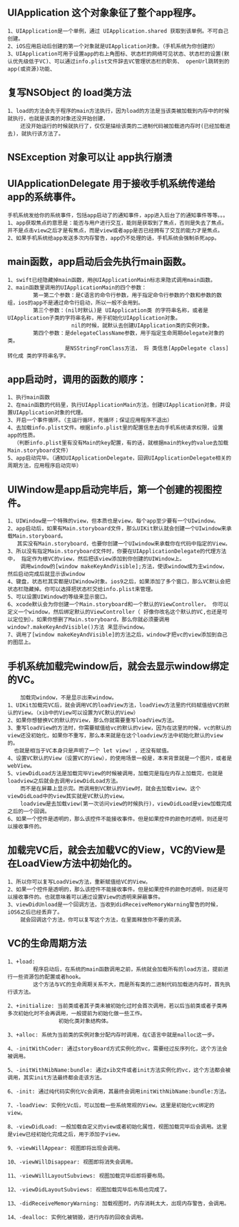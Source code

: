 ## UIApplication 这个对象象征了整个app程序。
    1、UIApplication是一个单例，通过 UIApplication.shared 获取到该单例。不可自己创建。
    2、iOS应用启动后创建的第一个对象就是UIApplication对象。（手机系统为你创建的）
    3、UIApplication可用于设置app的右上角图标、状态栏的网络可见状态、状态栏的设置(默认优先级低于VC)、可以通过info.plist文件辞去VC管理状态栏的职务、 openUrl跳转到的app(或资源)功能、


## 复写NSObject 的 load类方法
    1、load的方法会先于程序的main方法执行，因为load的方法是当该类被加载到内存中的时候就执行，也就是该类的对象还没开始创建，
        还没开始运行的时候就执行了，仅仅是描绘该类的二进制代码被加载进内存时(已经加载进去)，就执行该方法了。
    
## NSException 对象可以让 app执行崩溃

## UIApplicationDelegate 用于接收手机系统传递给app的系统事件。
    手机系统发给你的系统事件，包括app启动了的通知事件，app进入后台了的通知事件等等。。。
    1、app获取焦点的意思是：能否与用户进行交互，能则是获取到了焦点，否则是失去了焦点。并不是点击view之后才是有焦点，而是view或者app是否已经拥有了交互的能力才是焦点。
    2、如果手机系统给app发送多次内存警告，app仍不处理的话，手机系统会强制杀死app。

## main函数，app启动后会先执行main函数。
    1、swift已经隐藏掉main函数，用@UIApplicationMain标志来隐式调用main函数。
    2、main函数里调用的UIApplicationMain的四个参数：
            第一第二个参数：是C语言的命令行参数，用于指定命令行参数的个数和参数的数组，ios的app不是通过命令行启动，所以一般不会用到。
            第三个参数：(nil时默认)是 UIApplication类 的字符串名称，或者是UIApplication子类的字符串名称，用于初始化UIApplication对象。
                        nil的时候，就默认去创建UIApplication类的实例对象。
            第四个参数：是delegateClassName参数，用于指定生命周期delegate对象的类。
                      是NSStringFromClass方法， 将 类信息[AppDelegate class] 转化成 类的字符串名字。

## app启动时，调用的函数的顺序：
    1、执行main函数
    2、在main函数的代码里，执行UIApplicationMain方法，创建UIApplication对象，并设置UIApplication对象的代理。
    3、开启一个事件循环。（主运行循环，死循环；保证应用程序不退出）
    4、去加载info.plist文件。根据info.plist里的配置信息去向手机系统请求权限，设置app的性质。
      （判断info.plist里有没有Main的key配置，有的话，就根据main的key的value去加载Main.storyboard文件）
    5、app启动完毕。（通知UIApplicationDelegate，回调UIApplicationDelegate相关的周期方法，应用程序启动完毕）


## UIWindow是app启动完毕后，第一个创建的视图控件。
    1、UIWindow是一个特殊的view，但本质也是view，每个app至少要有一个UIwindow。
    2、app启动后，如果有Main.storyboard文件，那么UIKit默认就会创建一个UIwindow来承载Main.storyboard。
       其实没有Main.storyboard，也要你创建一个UIwindow来承载你在代码中指定的View。
    3、所以没有指定Main.storyboard文件时，你要在UIApplicationDelegate的代理方法中， 指定作为根VC的view，然后把该view添加到你创建的UIWindow上。
        调用window的[window makeKeyAndVisible];方法，使该window成为主window，然后启动完成后就显示该window
    4、键盘，状态栏其实都是UIWindow对象。ios9之后，如果添加了多个窗口，那么VC默认会把状态栏隐藏掉。你可以选择把状态栏交给info.plist来管理。
    5、可以设置UIWindow的等级来显示窗口。
    6、xcode默认会为你创建一个Main.storyboard和一个默认的ViewController。 你可以定义一个window，然后绑定默认的ViewController（ 好像你改名这个默认的VC,也还是可以定位到）。如果你想删了Main.storyboard，那么你就必须要调用window?.makeKeyAndVisible()方法 来显示window。
    7、调用了[window makeKeyAndVisible]的方法之后，window才把vc的view添加到自己的图层上。
    

## 手机系统加载完window后，就会去显示window绑定的VC。
        加载完window，不是显示出来window。
    1、UIKit加载完VC后，就会调用VC的loadView方法，loadView方法里的代码赋值给VC的默认的View。（xib中的View可以设置为VC默认的View）
    2、如果你想替换VC的默认的View，那么你就需要重写loadView方法。
    3、重写loadView的方法时，你需要赋值给vc的默认的view，因为在这里的时候，vc的默认的view还没初始化，如果你不重写，那么本来就是在这个loadview方法中初始化默认的view的。
      也就是相当于VC本身只是声明了一个 let view! ，还没有赋值。
    4、设置VC默认的View（设置VC的View），的使用场景一般是，本来背景就是一个图片，或者是webView。
    5、viewDidLoad方法是加载完毕View的时候被调用，加载完是指在内存上加载完，也就是loadview之后就会去调用viewDidLoad方法。
        而不是在屏幕上显示完。而调用到VC默认的View时，就会去加载view。这个viewDidLoad中的view其实就是VC默认的view。
        loadview是去加载view(第一次访问view的时候执行)，viewDidLoad是view加载完成之后的一个回调。
    6、如果一个控件是透明的，那么该控件不能接收事件。但是如果控件的颜色时透明，则还是可以接收事件的。


## 加载完VC后，就会去加载VC的View，VC的View是在LoadView方法中初始化的。
    1、所以你可以复写LoadView方法，重新赋值给VC的View。
    2、如果一个控件是透明的，那么该控件不能接收事件。但是如果控件的颜色时透明，则还是可以接收事件的。也就意味着可以通过设置View的透明来屏蔽事件。
    3、viewDidUnload是一个回调方法，当收到didReceiveMemoryWarning警告的时候，iOS6之后已经丢弃了。
        就会回调这个方法，你可以复写这个方法，在里面释放你不要的资源。

## VC的生命周期方法
    1、+load: 
            程序启动后，在系统的main函数调用之前，系统就会加载所有的load方法，提前进行一些资源包的配置或者hook。
            这个方法与VC的生命周期关系不大，而是所有类的二进制代码加载进内存时，首先执行该方法。
 
    2、+initialize: 当前类或者其子类未被初始化过时会首次调用，若以后当前类或者子类再多次初始化时不会再调用，一般提前为初始化做一些工作。
                    初始化类对象结构体。
 
    3、+alloc: 系统为当前类的实例对象分配内存时调用，在C语言中就是malloc这一步。
 
    4、-initWithCoder: 通过storyBoard方式实例化的vc，需要经过反序列化，这个方法会被调用。
 
    5、-initWithNibName:bundle: 通过xib文件或者init方法实例化的vc，这个方法都会被调用，其实init方法最终都会走该方法。
 
    6、-init: 通过纯代码实例化Vc会调用，其最终会调用initWithNibName:bundle:方法。
 
    7、-loadView: 实例化Vc后，可以加载一些系统常规的View。这里是初始化vc绑定的view。
 
    8、-viewDidLoad: 一般加载自定义的view或者初始化属性，视图加载完毕后会调用。这里是view已经初始化完成之后，用于添加子view。
 
    9、-viewWillAppear: 视图即将出现会调用。
 
    10、-viewWillDisappear: 视图即将消失会调用。
 
    11、-viewWillLayoutSubviews: 视图加载完毕后即将要布局。
 
    12、-viewDidLayoutSubviews: 视图加载完毕后布局也完成了。
 
    13、-didReceiveMemoryWarning: 加载视图时，内存消耗太大，出现内存警告，会调用。
 
    14、-dealloc: 实例化被销毁，进行内存的回收会调用。


